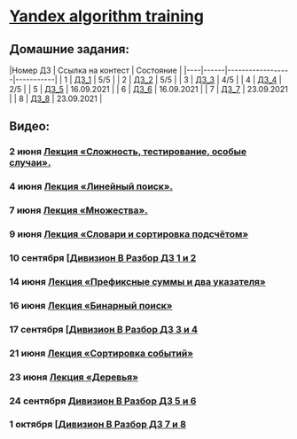 # [Yandex algorithm training](https://yandex.ru/yaintern/algorithm-training)
## Домашние задания:

|Номер ДЗ  | Ссылка на контест | Состояние  |
|----|------|------------------|-----------|
|  1 | [ДЗ_1](/homework1)      | 5/5        |
|  2 | [ДЗ_2](/homework_2)     | 5/5        |
|  3 | [ДЗ_3](/homework_3)     | 4/5        |
|  4 | [ДЗ_4](/homework_4)     | 2/5        |
|  5 | [ДЗ_5](/homework_5)     | 16.09.2021 |
|  6 | [ДЗ_6](/homework_6)     | 16.09.2021 |
|  7 | [ДЗ_7](/homework_7)     | 23.09.2021 |
|  8 | [ДЗ_8](/homework_8)     | 23.09.2021 |

## Видео:

### 2 июня 	[Лекция «Сложность, тестирование, особые случаи».](https://youtu.be/QLhqYNsPIVo) 

### 4 июня 	[Лекция «Линейный поиск».](https://youtu.be/SKwB41FrGgU)

### 7 июня 	[Лекция «Множества».](https://youtu.be/PUpmV2ieIHA)
### 9 июня 	[Лекция «Словари и сортировка подсчётом»](https://www.youtube.com/watch?v=Nb5mW1yWVSs)

### 10 сентября 	[[Дивизион B Разбор ДЗ 1 и 2](https://youtu.be/WZgl1GW3lMA)
### 14 июня 	[Лекция «Префиксные суммы и два указателя»](https://youtu.be/de28y8Dcvkg)

### 16 июня 	[Лекция «Бинарный поиск»](https://youtu.be/YENpZexHfuk)

### 17 сентября	[[Дивизион B Разбор ДЗ 3 и 4](https://youtu.be/J2C6rDqe8mQ)

### 21 июня 	[Лекция «Сортировка событий»](https://www.youtube.com/watch?v=hGixDBO-p6Q)
### 23 июня 	[Лекция «Деревья»](https://youtu.be/lEJzqHgyels)

### 24 сентября 	[Дивизион B Разбор ДЗ 5 и 6](https://youtu.be/fqsuy5rwZhk)
### 1 октября 	[[Дивизион B Разбор ДЗ 7 и 8](https://www.youtube.com/watch?v=5lfkBD4dnGM)
